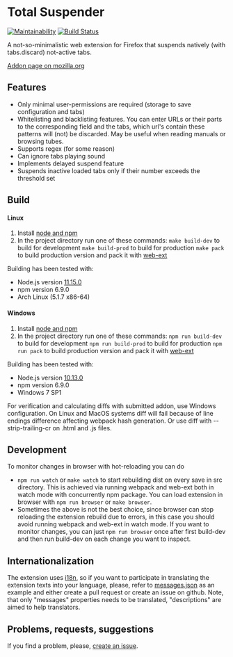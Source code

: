 # Total Suspender

[![Maintainability](https://api.codeclimate.com/v1/badges/1b43f13948551c56f3ff/maintainability)](https://codeclimate.com/github/k5md/Total-Suspender-webextension/maintainability)
[![Build Status](https://travis-ci.com/k5md/Total-Suspender-webextension.svg?branch=master)](https://travis-ci.com/k5md/Total-Suspender-webextension)

A not-so-minimalistic web extension for Firefox that suspends natively (with tabs.discard) not-active tabs.

[Addon page on mozilla.org](https://addons.mozilla.org/en-US/firefox/addon/total-suspender/)

## Features

- Only minimal user-permissions are required (storage to save configuration and tabs)
- Whitelisting and blacklisting features. You can enter URLs or their parts to the corresponding field and the tabs, which url's contain these patterns will (not) be discarded. May be useful when reading manuals or browsing tubes.
- Supports regex (for some reason)
- Can ignore tabs playing sound
- Implements delayed suspend feature
- Suspends inactive loaded tabs only if their number exceeds the threshold set

## Build

#### Linux
1. Install [node and npm](https://nodejs.org)
2. In the project directory run one of these commands:
`make build-dev` to build for development
`make build-prod` to build for production
`make pack` to build production version and pack it with [web-ext](https://developer.mozilla.org/ru/docs/Mozilla/Add-ons/WebExtensions/Getting_started_with_web-ext)

Building has been tested with:
- Node.js version [11.15.0](https://nodejs.org/download/release/v11.15.0/)
- npm version 6.9.0
- Arch Linux (5.1.7 x86-64)

#### Windows
1. Install [node and npm](https://nodejs.org)
2. In the project directory run one of these commands:
`npm run build-dev` to build for development
`npm run build-prod` to build for production
`npm run pack` to build production version and pack it with [web-ext](https://developer.mozilla.org/ru/docs/Mozilla/Add-ons/WebExtensions/Getting_started_with_web-ext)

Building has been tested with:
- Node.js version [10.13.0](https://nodejs.org/download/release/v10.13.0/)
- npm version 6.9.0
- Windows 7 SP1

For verification and calculating diffs with submitted addon, use Windows configuration. On Linux and MacOS systems diff will fail because of line endings difference affecting webpack hash generation. Or use diff with --strip-trailing-cr on .html and .js files.

## Development
To monitor changes in browser with hot-reloading you can do
- `npm run watch` or `make watch` to start rebuilding dist on every save in src directory. This is achieved via running webpack and web-ext both in watch mode with concurrently npm package. You can load extension in browser with `npm run browser` or `make browser`. 
- Sometimes the above is not the best choice, since browser can stop reloading the extension rebuild due to errors, in this case you should avoid running webpack and web-ext in watch mode. If you want to monitor changes, you can just `npm run browser` once after first build-dev and then run build-dev on each change you want to inspect.

## Internationalization

The extension uses [i18n](https://developer.mozilla.org/docs/Mozilla/Add-ons/WebExtensions/Internationalization), so if you want to participate in translating the extension texts into your language, please, refer to [messages.json](https://github.com/k5md/Total-Suspender-webextension/blob/master/src/_locales/en/messages.json) as an example and either create a pull request or create an issue on github. Note, that only "messages" properties needs to be translated, "descriptions" are aimed to help translators.

## Problems, requests, suggestions

If you find a problem, please, [create an issue](https://github.com/k5md/Total-Suspender-webextension/issues/new).
